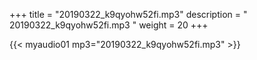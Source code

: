 +++
title = "20190322_k9qyohw52fi.mp3"
description = " 20190322_k9qyohw52fi.mp3 "
weight = 20
+++

{{< myaudio01 mp3="20190322_k9qyohw52fi.mp3" >}}


